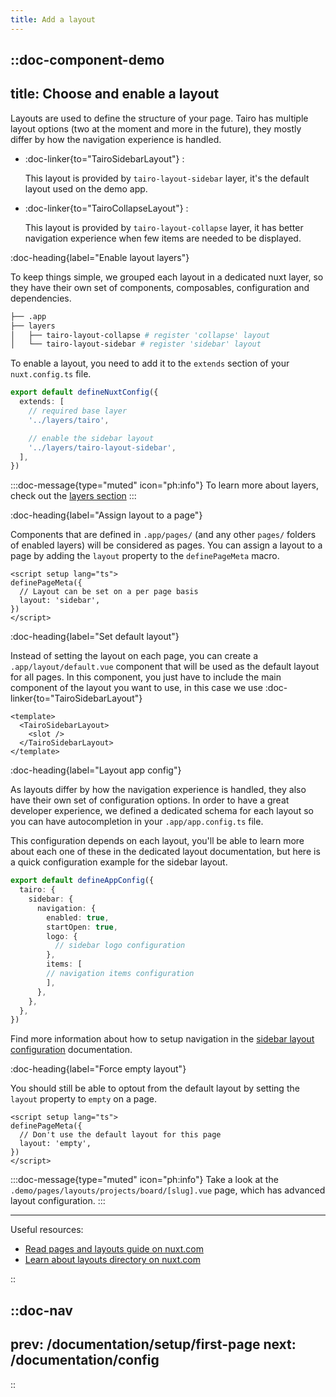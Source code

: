 ```yaml
---
title: Add a layout
---
```



::doc-component-demo
---
title: Choose and enable a layout
---

Layouts are used to define the structure of your page. Tairo has multiple layout options (two at the moment and more in the future), they mostly differ by how the navigation experience is handled.


- :doc-linker{to="TairoSidebarLayout"} : 

  This layout is provided by `tairo-layout-sidebar` layer, it's the default layout used on the demo app.
  
- :doc-linker{to="TairoCollapseLayout"} :  

  This layout is provided by `tairo-layout-collapse` layer, it has better navigation experience when few items are needed to be displayed.


:doc-heading{label="Enable layout layers"}

To keep things simple, we grouped each layout in a dedicated nuxt layer, so they have their own set of components, composables, configuration and dependencies. 

```bash
├── .app
├── layers
│   ├── tairo-layout-collapse # register 'collapse' layout
│   └── tairo-layout-sidebar # register 'sidebar' layout
```

To enable a layout, you need to add it to the `extends` section of your `nuxt.config.ts` file.

```ts [.app/nuxt.config.ts]
export default defineNuxtConfig({
  extends: [
    // required base layer
    '../layers/tairo',

    // enable the sidebar layout
    '../layers/tairo-layout-sidebar',
  ],
})
```


:::doc-message{type="muted" icon="ph:info"}
To learn more about layers, check out the [layers section](/documentation/layers)
:::


:doc-heading{label="Assign layout to a page"}

Components that are defined in `.app/pages/` (and any other `pages/` folders of enabled layers) will be considered as pages. You can assign a layout to a page by adding the `layout` property to the `definePageMeta` macro.

```vue [.app/pages/index.vue]
<script setup lang="ts">
definePageMeta({
  // Layout can be set on a per page basis
  layout: 'sidebar',
})
</script>
```

:doc-heading{label="Set default layout"}

Instead of setting the layout on each page, you can create a `.app/layout/default.vue` component that will be used as the default layout for all pages. In this component, you just have to include the main component of the layout you want to use, in this case we use :doc-linker{to="TairoSidebarLayout"}

```vue [.app/layouts/default.vue]
<template>
  <TairoSidebarLayout>
    <slot />
  </TairoSidebarLayout>
</template>
```



:doc-heading{label="Layout app config"}

As layouts differ by how the navigation experience is handled, they also have their own set of configuration options. In order to have a great developer experience, we defined a dedicated schema for each layout so you can have autocompletion in your `.app/app.config.ts` file.

This configuration depends on each layout, you'll be able to learn more about each one of these in the dedicated layout documentation, but here is a quick configuration example for the sidebar layout.

```ts [.app/app.config.ts]
export default defineAppConfig({
  tairo: {
    sidebar: {
      navigation: {
        enabled: true,
        startOpen: true,
        logo: {
          // sidebar logo configuration
        },
        items: [
        // navigation items configuration
        ],
      },
    },
  },
})
```

Find more information about how to setup navigation in the [sidebar layout configuration](/documentation/config/sidebar) documentation.


:doc-heading{label="Force empty layout"}

You should still be able to optout from the default layout by setting the `layout` property to `empty` on a page.

```vue [.app/pages/index.vue]
<script setup lang="ts">
definePageMeta({
  // Don't use the default layout for this page
  layout: 'empty',
})
</script>
```

:::doc-message{type="muted" icon="ph:info"}
Take a look at the `.demo/pages/layouts/projects/board/[slug].vue` page, which has advanced layout configuration.
:::

---

Useful resources:

- [Read pages and layouts guide on nuxt.com](https://nuxt.com/docs/migration/pages-and-layouts)
- [Learn about layouts directory on nuxt.com](https://nuxt.com/docs/guide/directory-structure/layouts)

::



::doc-nav
---
prev: /documentation/setup/first-page
next: /documentation/config
---
::